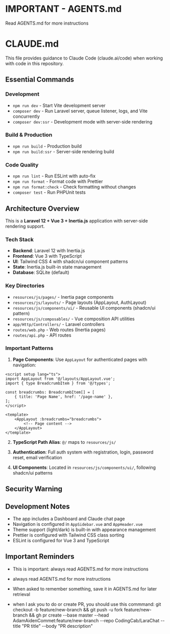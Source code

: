 # IMPORTANT - AGENTS.md 
Read AGENTS.md for more instructions

# CLAUDE.md
This file provides guidance to Claude Code (claude.ai/code) when working with code in this repository.

## Essential Commands

### Development
- `npm run dev` - Start Vite development server
- `composer dev` - Run Laravel server, queue listener, logs, and Vite concurrently
- `composer dev:ssr` - Development mode with server-side rendering

### Build & Production
- `npm run build` - Production build
- `npm run build:ssr` - Server-side rendering build

### Code Quality
- `npm run lint` - Run ESLint with auto-fix
- `npm run format` - Format code with Prettier
- `npm run format:check` - Check formatting without changes
- `composer test` - Run PHPUnit tests

## Architecture Overview

This is a **Laravel 12 + Vue 3 + Inertia.js** application with server-side rendering support.

### Tech Stack
- **Backend**: Laravel 12 with Inertia.js
- **Frontend**: Vue 3 with TypeScript
- **UI**: Tailwind CSS 4 with shadcn/ui component patterns
- **State**: Inertia.js built-in state management
- **Database**: SQLite (default)

### Key Directories
- `resources/js/pages/` - Inertia page components
- `resources/js/layouts/` - Page layouts (AppLayout, AuthLayout)
- `resources/js/components/ui/` - Reusable UI components (shadcn/ui pattern)
- `resources/js/composables/` - Vue composition API utilities
- `app/Http/Controllers/` - Laravel controllers
- `routes/web.php` - Web routes (Inertia pages)
- `routes/api.php` - API routes

### Important Patterns

1. **Page Components**: Use `AppLayout` for authenticated pages with navigation:
```vue
<script setup lang="ts">
import AppLayout from '@/layouts/AppLayout.vue';
import { type BreadcrumbItem } from '@/types';

const breadcrumbs: BreadcrumbItem[] = [
    { title: 'Page Name', href: '/page-name' },
];
</script>

<template>
    <AppLayout :breadcrumbs="breadcrumbs">
        <!-- Page content -->
    </AppLayout>
</template>
```

2. **TypeScript Path Alias**: `@/` maps to `resources/js/`

3. **Authentication**: Full auth system with registration, login, password reset, email verification

4. **UI Components**: Located in `resources/js/components/ui/`, following shadcn/ui patterns

## Security Warning


## Development Notes

- The app includes a Dashboard and Claude chat page
- Navigation is configured in `AppSidebar.vue` and `AppHeader.vue`
- Theme support (light/dark) is built-in with appearance management
- Prettier is configured with Tailwind CSS class sorting
- ESLint is configured for Vue 3 and TypeScript

## Important Reminders
- This is important: always read AGENTS.md for more instructions
- always read AGENTS.md for more instructions
- When asked to remember something, save it in AGENTS.md for later retrieval

- when I ask you to do or create PR, you should use this commmand: git checkout -b feature/new-branch && git push -u fork feature/new-branch && gh pr create --base master --head
  AdamAidenCommet:feature/new-branch --repo CodingCab/LaraChat --title "PR title" --body "PR description"